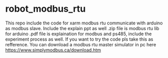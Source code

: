 # robot_modbus_rtu
This repo include the code for xarm modbus rtu communicate with arduino as modbus slave. Include the explain ppt as well 
.zip file is modbus rtu lib for arduino
.pdf file is explaination for modbus and ps485, include the experiment process as well. If you want to try the code pls take this as refference.
You can download a modbus rtu master simulator in pc here https://www.simplymodbus.ca/download.htm
